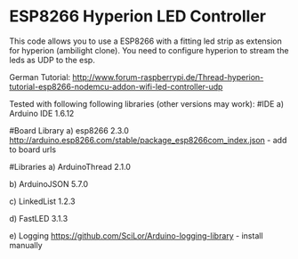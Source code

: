 # ESP8266 Hyperion LED Controller

This code allows you to use a ESP8266 with a fitting led strip as extension for hyperion (ambilight clone).
You need to configure hyperion to stream the leds as UDP to the esp.

German Tutorial:
http://www.forum-raspberrypi.de/Thread-hyperion-tutorial-esp8266-nodemcu-addon-wifi-led-controller-udp

Tested with following following libraries (other versions may work):
#IDE
a) Arduino IDE 1.6.12

#Board Library
a) esp8266 2.3.0 http://arduino.esp8266.com/stable/package_esp8266com_index.json - add to board urls


#Libraries
a) ArduinoThread 2.1.0

b) ArduinoJSON 5.7.0

c) LinkedList 1.2.3

d) FastLED 3.1.3

e) Logging https://github.com/SciLor/Arduino-logging-library - install manually